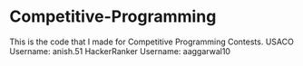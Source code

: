 # Competitive-Programming
This is the code that I made for Competitive Programming Contests.
USACO Username: anish.51
HackerRanker Username: aaggarwal10

